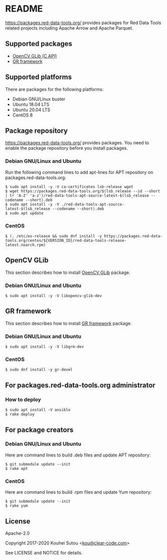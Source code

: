 # README

https://packages.red-data-tools.org/ provides packages for Red Data
Tools related projects including Apache Arrow and Apache Parquet.

## Supported packages

  * [OpenCV GLib (C API)](https://github.com/red-data-tools/opencv-glib)
  * [GR framework](https://github.com/sciapp/gr)

## Supported platforms

There are packages for the following platforms:

  * Debian GNU/Linux buster
  * Ubuntu 18.04 LTS
  * Ubuntu 20.04 LTS
  * CentOS 8

## Package repository

https://packages.red-data-tools.org/ provides packages. You need to
enable the package repository before you install packages.

### Debian GNU/Linux and Ubuntu

Run the following command lines to add apt-lines for APT repository on
packages.red-data-tools.org:

```console
$ sudo apt install -y -V ca-certificates lsb-release wget
$ wget https://packages.red-data-tools.org/$(lsb_release --id --short | tr 'A-Z' 'a-z')/red-data-tools-apt-source-latest-$(lsb_release --codename --short).deb
$ sudo apt install -y -V ./red-data-tools-apt-source-latest-$(lsb_release --codename --short).deb
$ sudo apt update
```

### CentOS

```console
$ (. /etc/os-release && sudo dnf install -y https://packages.red-data-tools.org/centos/${VERSION_ID}/red-data-tools-release-latest.noarch.rpm)
```

## OpenCV GLib

This section describes how to install
[OpenCV GLib](https://github.com/red-data-tools/opencv-glib) package.

### Debian GNU/Linux and Ubuntu

```console
$ sudo apt install -y -V libopencv-glib-dev
```

## GR framework

This section describes how to install
[GR framework](https://gr-framework.org/) package.

### Debian GNU/Linux and Ubuntu

```console
$ sudo apt install -y -V libgrm-dev
```

### CentOS

```console
$ sudo dnf install -y gr-devel
```

## For packages.red-data-tools.org administrator

### How to deploy

```console
$ sudo apt install -V ansible
$ rake deploy
```

## For package creators

### Debian GNU/Linux and Ubuntu

Here are command lines to build .deb files and update APT repository:

```console
$ git submodule update --init
$ rake apt
```

### CentOS

Here are command lines to build .rpm files and update Yum repository:

```console
$ git submodule update --init
$ rake yum
```

## License

Apache-2.0

Copyright 2017-2020 Kouhei Sutou \<kou@clear-code.com\>

See LICENSE and NOTICE for details.
